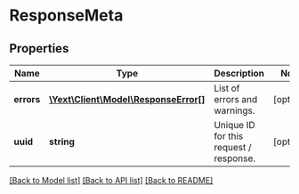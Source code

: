 # ResponseMeta

## Properties
Name | Type | Description | Notes
------------ | ------------- | ------------- | -------------
**errors** | [**\Yext\Client\Model\ResponseError[]**](ResponseError.md) | List of errors and warnings. | [optional] 
**uuid** | **string** | Unique ID for this request / response. | [optional] 

[[Back to Model list]](../README.md#documentation-for-models) [[Back to API list]](../README.md#documentation-for-api-endpoints) [[Back to README]](../README.md)


